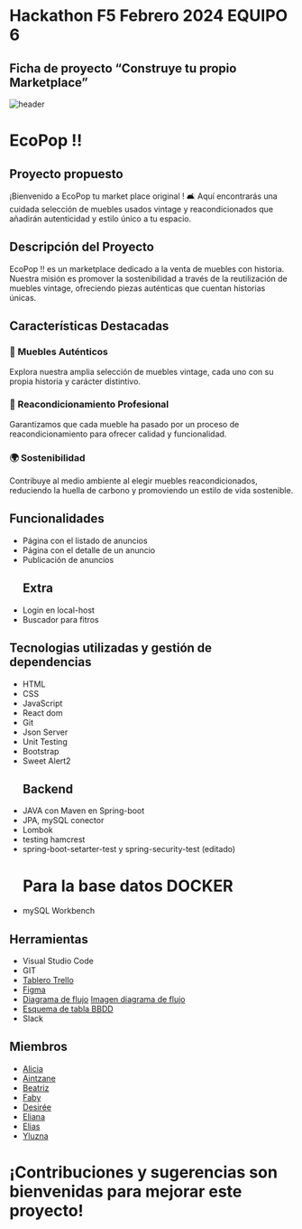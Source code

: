 # Hackathon F5 Febrero 2024    EQUIPO 6

## Ficha de proyecto “Construye tu propio Marketplace”

![header](https://github.com/Hackaton2024-Global/ecoPop/assets/140159606/a6ab507d-3412-4b91-a313-030905404056)

# EcoPop !!

## Proyecto propuesto

¡Bienvenido a EcoPop tu market place original ! 🛋️ Aquí encontrarás una cuidada selección de muebles usados vintage y reacondicionados que añadirán autenticidad y estilo único a tu espacio.

## Descripción del Proyecto

EcoPop !! es un marketplace dedicado a la venta de muebles con historia. Nuestra misión es promover la sostenibilidad a través de la reutilización de muebles vintage, ofreciendo piezas auténticas que cuentan historias únicas.

## Características Destacadas

### 🌟 Muebles Auténticos
Explora nuestra amplia selección de muebles vintage, cada uno con su propia historia y carácter distintivo.

### 🔄 Reacondicionamiento Profesional
Garantizamos que cada mueble ha pasado por un proceso de reacondicionamiento para ofrecer calidad y funcionalidad.

### 🌍 Sostenibilidad
Contribuye al medio ambiente al elegir muebles reacondicionados, reduciendo la huella de carbono y promoviendo un estilo de vida sostenible.
## Funcionalidades
- Página con el listado de anuncios
- Página con el detalle de un anuncio
- Publicación de anuncios
  ## Extra
- Login en local-host
- Buscador para fitros

## Tecnologias utilizadas y gestión de dependencias  
- HTML
- CSS
- JavaScript
- React dom
- Git
- Json Server
- Unit Testing
- Bootstrap
- Sweet Alert2
  ## Backend
- JAVA con Maven en  Spring-boot
- JPA, mySQL conector
- Lombok
- testing hamcrest
- spring-boot-setarter-test y spring-security-test (editado) 
  # Para la base datos DOCKER
- mySQL Workbench
  
## Herramientas
- Visual Studio Code
- GIT
- [Tablero Trello](https://trello.com/b/8PhpECQl/hackathon-meeting "Tablero de Trello EcoPop Equipo 6 ")
- [Figma](https://www.figma.com/file/LKQiFFZSCHntHlIkhviezT/Hackaton-Globant?type=design&node-id=1-2&mode=design&t=EDxrLz5k5vHO4MxE-0 "Figma Equipo 6")
- [Diagrama de flujo](https://app.diagrams.net/#G1o7EJbQY0QFuFYaEVgtCJBrFZqJYy1hAE#%7B%22pageId%22%3A%22C5RBs43oDa-KdzZeNtuy%22%7D "Diagrama de flujo Equipo 6") [Imagen diagrama de flujo](https://hackathon2024-ppz1790.slack.com/files/U06KVKYJH8S/F06KPDCKENB/image.png "Imagen del diagrama de flujo")
- [Esquema de tabla BBDD](https://hackathon2024-ppz1790.slack.com/files/U06KVKYJH8S/F06LSQMM5NU/image.png "Esquema de tabla BBDD")
- Slack
## Miembros
- [Alicia](https://github.com/orgs/Hackaton2024-Global/people/Aliglez "Github de Alicia")
- [Aintzane](https://github.com/orgs/Hackaton2024-Global/people/A-Goffard "Github de Aintzane")
- [Beatriz](https://github.com/orgs/Hackaton2024-Global/people/BeatrizMercado "Github de Beatriz")
- [Faby](https://github.com/ilfagaro "Github de Faby")
- [Desirée](https://github.com/orgs/Hackaton2024-Global/people/DesireeCSilva "Github de Desirée ")
- [Eliana](https://github.com/orgs/Hackaton2024-Global/people/Elianarve "Github de Eliana")
- [Elias](https://github.com/orgs/Hackaton2024-Global/people/EliasXVIII "Github de Elias")
- [Yluzna](https://github.com/orgs/Hackaton2024-Global/people/Yluzna "Github de Yluzna")
  
  
 # ¡Contribuciones y sugerencias son bienvenidas para mejorar este proyecto!

